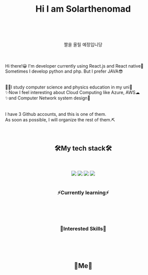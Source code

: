 <br><br><br>
<div align="center"><h1>Hi I am Solarthenomad</h1></div>
<br><br><br><br>
<div align="center">
  짤을 올릴 예정입니당
</div>
<br><br><br>
Hi there!😀 I'm developer currently using React.js and React native🚀<br>
Sometimes I develop python and php. But I prefer JAVA😎<br>
<br><br>
👩‍💻I study computer science and physics education in my uni🏫<br>
✨Now I feel interesting about Cloud Computing like Azure, AWS☁<br>
✨and Computer Network system design🌈<br>
<br><br>
I have 3 Github accounts, and this is one of them.<br>
As soon as possible, I will organize the rest of them.⛏<br><br><br>

<div align="center"><h2>🛠My tech stack🛠</h2></div>
<br><br>
<div align="center">
<img src="https://img.shields.io/badge/Android-3DDC84?style=flat-square&logo=Android&logoColor=white"/>
<img src="https://img.shields.io/badge/React Query-FF4154?style=flat-square&logo=react query&logoColor=white"/>
<img src="https://img.shields.io/badge/React-61DAFB?style=flat-square&logo=react&logoColor=white"/>
<img src="https://img.shields.io/badge/Node.js-339933?style=flat-square&logo=node.js&logoColor=white"/>
</div><br>
<div align="center">
</div>
<div align="center"><h3>⚡Currently learning⚡</h3></div>
<br><br><br>
<div align = "center"><h3>🌱Interested Skills🌱</h3>
<br><br><br>
<div align="center"><h2>🐣Me🐣</h2></div>



<!--
**Solarthenomad/Solarthenomad** is a ✨ _special_ ✨ repository because its `README.md` (this file) appears on your GitHub profile.

Here are some ideas to get you started:

- 🔭 I’m currently working on ...
- 🌱 I’m currently learning ...
- 👯 I’m looking to collaborate on ...
- 🤔 I’m looking for help with ...
- 💬 Ask me about ...
- 📫 How to reach me: ...
- 😄 Pronouns: ...
- ⚡ Fun fact: ...
-->
